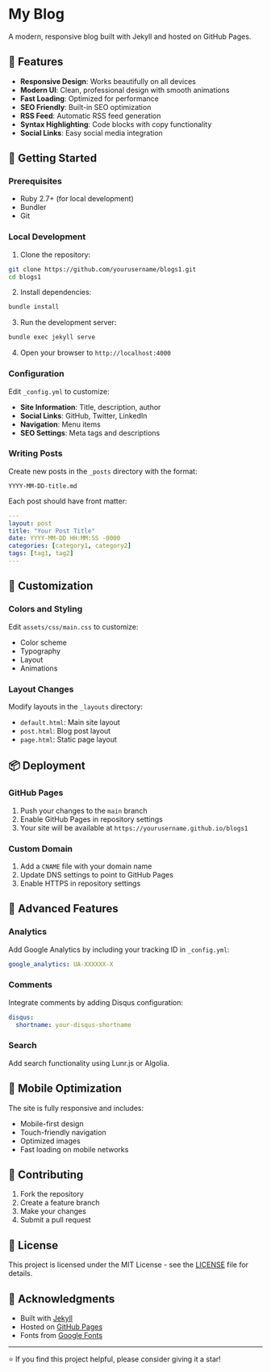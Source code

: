 # My Blog

A modern, responsive blog built with Jekyll and hosted on GitHub Pages.

## 🚀 Features

- **Responsive Design**: Works beautifully on all devices
- **Modern UI**: Clean, professional design with smooth animations
- **Fast Loading**: Optimized for performance
- **SEO Friendly**: Built-in SEO optimization
- **RSS Feed**: Automatic RSS feed generation
- **Syntax Highlighting**: Code blocks with copy functionality
- **Social Links**: Easy social media integration

## 📝 Getting Started

### Prerequisites

- Ruby 2.7+ (for local development)
- Bundler
- Git

### Local Development

1. Clone the repository:
```bash
git clone https://github.com/yourusername/blogs1.git
cd blogs1
```

2. Install dependencies:
```bash
bundle install
```

3. Run the development server:
```bash
bundle exec jekyll serve
```

4. Open your browser to `http://localhost:4000`

### Configuration

Edit `_config.yml` to customize:

- **Site Information**: Title, description, author
- **Social Links**: GitHub, Twitter, LinkedIn
- **Navigation**: Menu items
- **SEO Settings**: Meta tags and descriptions

### Writing Posts

Create new posts in the `_posts` directory with the format:
```
YYYY-MM-DD-title.md
```

Each post should have front matter:
```yaml
---
layout: post
title: "Your Post Title"
date: YYYY-MM-DD HH:MM:SS -0000
categories: [category1, category2]
tags: [tag1, tag2]
---
```

## 🎨 Customization

### Colors and Styling

Edit `assets/css/main.css` to customize:
- Color scheme
- Typography
- Layout
- Animations

### Layout Changes

Modify layouts in the `_layouts` directory:
- `default.html`: Main site layout
- `post.html`: Blog post layout
- `page.html`: Static page layout

## 📦 Deployment

### GitHub Pages

1. Push your changes to the `main` branch
2. Enable GitHub Pages in repository settings
3. Your site will be available at `https://yourusername.github.io/blogs1`

### Custom Domain

1. Add a `CNAME` file with your domain name
2. Update DNS settings to point to GitHub Pages
3. Enable HTTPS in repository settings

## 🔧 Advanced Features

### Analytics

Add Google Analytics by including your tracking ID in `_config.yml`:
```yaml
google_analytics: UA-XXXXXX-X
```

### Comments

Integrate comments by adding Disqus configuration:
```yaml
disqus:
  shortname: your-disqus-shortname
```

### Search

Add search functionality using Lunr.js or Algolia.

## 📱 Mobile Optimization

The site is fully responsive and includes:
- Mobile-first design
- Touch-friendly navigation
- Optimized images
- Fast loading on mobile networks

## 🤝 Contributing

1. Fork the repository
2. Create a feature branch
3. Make your changes
4. Submit a pull request

## 📄 License

This project is licensed under the MIT License - see the [LICENSE](LICENSE) file for details.

## 🙏 Acknowledgments

- Built with [Jekyll](https://jekyllrb.com/)
- Hosted on [GitHub Pages](https://pages.github.com/)
- Fonts from [Google Fonts](https://fonts.google.com/)

---

⭐ If you find this project helpful, please consider giving it a star!